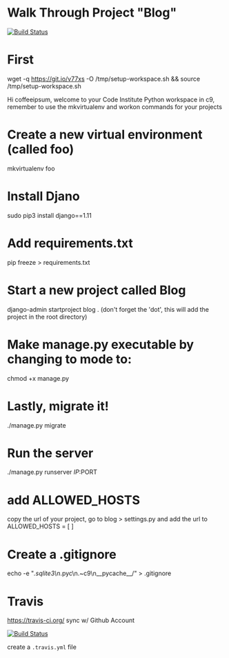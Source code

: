 # Walk Through Project "Blog"
[![Build Status](https://travis-ci.org/coffeeipsum/django-blog.svg?branch=master)](https://travis-ci.org/coffeeipsum/django-blog)


# First
wget -q https://git.io/v77xs -O /tmp/setup-workspace.sh && source /tmp/setup-workspace.sh

Hi coffeeipsum, welcome to your Code Institute Python workspace in c9, remember to use the mkvirtualenv and workon commands for your projects

# Create a new virtual environment (called foo)
mkvirtualenv foo

# Install Djano
sudo pip3 install django==1.11

# Add requirements.txt
pip freeze > requirements.txt

# Start a new project called Blog
django-admin startproject blog .
(don't forget the 'dot', this will add the project in the root directory)


# Make manage.py executable by changing to mode to:
chmod +x manage.py

# Lastly, migrate it!
./manage.py migrate

# Run the server
./manage.py runserver $IP:$PORT

# add ALLOWED_HOSTS
copy the url of your project,
go to blog > settings.py and add the url to ALLOWED_HOSTS = [ ]


# Create a .gitignore
echo -e "*.sqlite3\n*.pyc\n.~c9\n__pycache__/" > .gitignore

# Travis
https://travis-ci.org/
sync w/ Github Account

[![Build Status](https://travis-ci.org/coffeeipsum/django-blog.svg?branch=master)](https://travis-ci.org/coffeeipsum/django-blog)

create a ` .travis.yml ` file